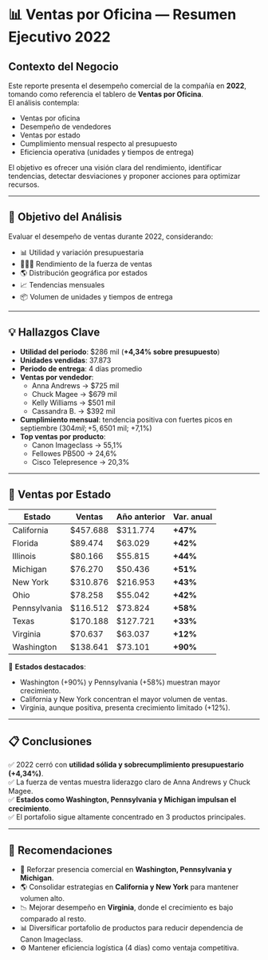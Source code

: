 # 📊 Ventas por Oficina — Resumen Ejecutivo 2022

## Contexto del Negocio
Este reporte presenta el desempeño comercial de la compañía en **2022**, tomando como referencia el tablero de **Ventas por Oficina**.  
El análisis contempla:

- Ventas por oficina  
- Desempeño de vendedores  
- Ventas por estado  
- Cumplimiento mensual respecto al presupuesto  
- Eficiencia operativa (unidades y tiempos de entrega)  

El objetivo es ofrecer una visión clara del rendimiento, identificar tendencias, detectar desviaciones y proponer acciones para optimizar recursos.

---

## 🎯 Objetivo del Análisis
Evaluar el desempeño de ventas durante 2022, considerando:

- 📊 Utilidad y variación presupuestaria  
- 🧑‍🤝‍🧑 Rendimiento de la fuerza de ventas  
- 🌎 Distribución geográfica por estados  
- 📈 Tendencias mensuales  
- 📦 Volumen de unidades y tiempos de entrega  

---

## 💡 Hallazgos Clave
- **Utilidad del periodo**: $286 mil (**+4,34% sobre presupuesto**)  
- **Unidades vendidas**: 37.873  
- **Periodo de entrega**: 4 días promedio  
- **Ventas por vendedor**:  
  - Anna Andrews → $725 mil  
  - Chuck Magee → $679 mil  
  - Kelly Williams → $501 mil  
  - Cassandra B. → $392 mil  
- **Cumplimiento mensual**: tendencia positiva con fuertes picos en septiembre ($304 mil; +5,6%) y noviembre ($501 mil; +7,1%)  
- **Top ventas por producto**:  
  - Canon Imageclass → 55,1%  
  - Fellowes PB500 → 24,6%  
  - Cisco Telepresence → 20,3%  

---

## 📌 Ventas por Estado

| Estado       | Ventas     | Año anterior | Var. anual |
|--------------|------------|--------------|------------|
| California   | $457.688   | $311.774     | **+47%**   |
| Florida      | $89.474    | $63.029      | **+42%**   |
| Illinois     | $80.166    | $55.815      | **+44%**   |
| Michigan     | $76.270    | $50.436      | **+51%**   |
| New York     | $310.876   | $216.953     | **+43%**   |
| Ohio         | $78.258    | $55.042      | **+42%**   |
| Pennsylvania | $116.512   | $73.824      | **+58%**   |
| Texas        | $170.188   | $127.721     | **+33%**   |
| Virginia     | $70.637    | $63.037      | **+12%**   |
| Washington   | $138.641   | $73.101      | **+90%**   |

📍 **Estados destacados**:  
- Washington (+90%) y Pennsylvania (+58%) muestran mayor crecimiento.  
- California y New York concentran el mayor volumen de ventas.  
- Virginia, aunque positiva, presenta crecimiento limitado (+12%).  

---

## 📋 Conclusiones
✅ 2022 cerró con **utilidad sólida y sobrecumplimiento presupuestario (+4,34%)**.  
✅ La fuerza de ventas muestra liderazgo claro de Anna Andrews y Chuck Magee.  
✅ **Estados como Washington, Pennsylvania y Michigan impulsan el crecimiento**.  
✅ El portafolio sigue altamente concentrado en 3 productos principales.  

---

## 🔑 Recomendaciones
- 🚀 Reforzar presencia comercial en **Washington, Pennsylvania y Michigan**.  
- 🌎 Consolidar estrategias en **California y New York** para mantener volumen alto.  
- 📉 Mejorar desempeño en **Virginia**, donde el crecimiento es bajo comparado al resto.  
- 📊 Diversificar portafolio de productos para reducir dependencia de Canon Imageclass.  
- ⚙️ Mantener eficiencia logística (4 días) como ventaja competitiva.  
